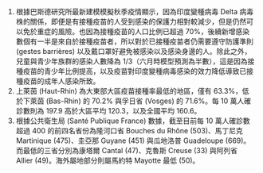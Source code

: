 1. 根據巴斯德研究所最新建模模擬秋季疫情顯示，因為印度變種病毒 Delta 病毒株的關係，即便是有接種疫苗的人受到感染的保護力相對較減少，但是仍然可以免於重症的風險。也因為接種疫苗的人口比例已超過 70%，後續新增感染數個有一半是來自於接種疫苗者，所以對於已接種疫苗者仍需要遵守防護準則 (gestes barrières) 以及戴口罩好避免被感染以及感染身邊的人。除此之外，兒童與青少年族群的感染人數降為 1/3（六月時模型預測為半數），這是因為接種疫苗的青少年比例提高，以及疫苗對印度變種病毒感染的效力降低導致已接種疫苗的成年人感染所致。
1. 上萊茵 (Haut-Rhin) 為大東部大區疫苗接種率最低的地區，僅有 63.3%，低於下萊茵 (Bas-Rhin) 的 70.2% 與孚日省 (Vosges) 的 71.6%。每 10 萬人確診數則為 197.9 高於大區平均 120.3，以及全國平均 160.6。
1. 根據公共衛生局 (Santé Publique France) 數據，截至目前每 10 萬人確診數超過 400 的前四名省份為隆河口省 Bouches du Rhône (503)、馬丁尼克 Martinique (475)、圭亞那 Guyane (451) 與瓜地洛普 Guadeloupe (669)。而最低的三省分別為康塔爾 Cantal (47)、克魯斯 Creuse (33) 與阿列省 Allier (49)。海外屬地部分則屬馬約特 Mayotte 最低 (50)。
